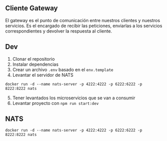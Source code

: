 ## Cliente Gateway
El gateway es el punto de comunicación entre nuestros clientes y nuestros servicios. Es el encargado de recibir las peticiones, enviarlas a los servicios correspondientes y devolver la respuesta al cliente.


## Dev

1. Clonar el repositorio
2. Instalar dependencias
3. Crear un archivo `.env` basado en el `env.template`
4. Levantar el servidor de NATS
````
docker run -d --name nats-server -p 4222:4222 -p 6222:6222 -p 8222:8222 nats
````
5. Tener levantados los microservicios que se van a consumir
6. Levantar proyecto con `npm run start:dev`

## NATS

````
docker run -d --name nats-server -p 4222:4222 -p 6222:6222 -p 8222:8222 nats
````